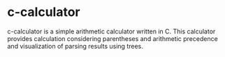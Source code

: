# c-calculator
c-calculator is a simple arithmetic calculator written in C. This calculator provides calculation considering parentheses and arithmetic precedence and visualization of parsing results using trees.
